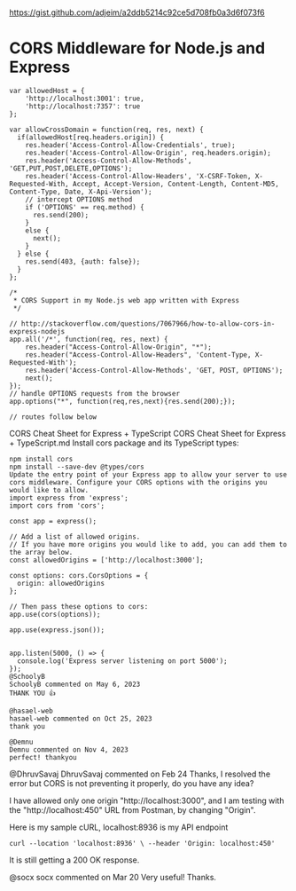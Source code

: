 ##
#
https://gist.github.com/adjeim/a2ddb5214c92ce5d708fb0a3d6f073f6
#
##

# CORS Middleware for Node.js and Express

```
var allowedHost = {
    'http://localhost:3001': true,
    'http://localhost:7357': true
};

var allowCrossDomain = function(req, res, next) {
  if(allowedHost[req.headers.origin]) {
    res.header('Access-Control-Allow-Credentials', true);
    res.header('Access-Control-Allow-Origin', req.headers.origin);
    res.header('Access-Control-Allow-Methods', 'GET,PUT,POST,DELETE,OPTIONS');
    res.header('Access-Control-Allow-Headers', 'X-CSRF-Token, X-Requested-With, Accept, Accept-Version, Content-Length, Content-MD5, Content-Type, Date, X-Api-Version');
    // intercept OPTIONS method
    if ('OPTIONS' == req.method) {
      res.send(200);
    }
    else {
      next();
    }
  } else {
    res.send(403, {auth: false});
  }
};
```


```
/*
 * CORS Support in my Node.js web app written with Express
 */

// http://stackoverflow.com/questions/7067966/how-to-allow-cors-in-express-nodejs
app.all('/*', function(req, res, next) {
    res.header("Access-Control-Allow-Origin", "*");
    res.header("Access-Control-Allow-Headers", 'Content-Type, X-Requested-With');
    res.header('Access-Control-Allow-Methods', 'GET, POST, OPTIONS');
    next();
});
// handle OPTIONS requests from the browser
app.options("*", function(req,res,next){res.send(200);});

// routes follow below
```

CORS Cheat Sheet for Express + TypeScript
CORS Cheat Sheet for Express + TypeScript.md
Install cors package and its TypeScript types:

```
npm install cors
npm install --save-dev @types/cors
Update the entry point of your Express app to allow your server to use cors middleware. Configure your CORS options with the origins you would like to allow.
import express from 'express';
import cors from 'cors';

const app = express();

// Add a list of allowed origins.
// If you have more origins you would like to add, you can add them to the array below.
const allowedOrigins = ['http://localhost:3000'];

const options: cors.CorsOptions = {
  origin: allowedOrigins
};

// Then pass these options to cors:
app.use(cors(options));

app.use(express.json());


app.listen(5000, () => {
  console.log('Express server listening on port 5000');
});
@SchoolyB
SchoolyB commented on May 6, 2023
THANK YOU 👍

@hasael-web
hasael-web commented on Oct 25, 2023
thank you

@Demnu
Demnu commented on Nov 4, 2023
perfect! thankyou
```
@DhruvSavaj
DhruvSavaj commented on Feb 24
Thanks, I resolved the error but CORS is not preventing it properly, do you have any idea?

I have allowed only one origin "http://localhost:3000", and I am testing with the "http://localhost:450" URL from Postman, by changing "Origin".

Here is my sample cURL, localhost:8936 is my API endpoint
```
curl --location 'localhost:8936' \ --header 'Origin: localhost:450'
```
It is still getting a 200 OK response.

@socx
socx commented on Mar 20
Very useful! Thanks.
